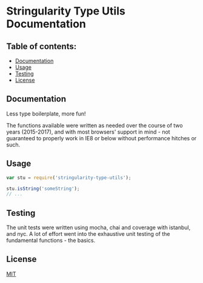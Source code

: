 # Stringularity Type Utils Documentation

## Table of contents:

- [Documentation](#documentation)
- [Usage](#usage)
- [Testing](#testing)
- [License](#license)


## Documentation

Less type boilerplate, more fun!

The functions available were written as needed over the course of two years
(2015-2017), and with most browsers' support in mind - not guaranteed to
properly work in IE8 or below without performance hitches or such.

## Usage

``` javascript
var stu = require('stringularity-type-utils');

stu.isString('someString');
// ...

```

## Testing

The unit tests were written using mocha, chai and coverage with istanbul, and
nyc. A lot of effort went into the exhaustive unit testing of the fundamental
functions - the basics.


## License

[MIT](LICENSE)
